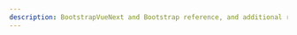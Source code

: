 ```yaml
---
description: BootstrapVueNext and Bootstrap reference, and additional resources documentation.
---
```


<TableOfContentsCard v-for="item in data" :key="item.name" class="my-3" :name="item.name" :description="item.description" :route="item.url" />

<script setup lang="ts">
import {data} from '../data/reference.data'
import TableOfContentsCard from '../components/TableOfContentsCard.vue'
</script>
